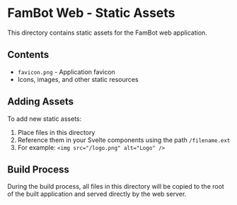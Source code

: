 # FamBot Web - Static Assets

This directory contains static assets for the FamBot web application.

## Contents

- `favicon.png` - Application favicon
- Icons, images, and other static resources

## Adding Assets

To add new static assets:

1. Place files in this directory
2. Reference them in your Svelte components using the path `/filename.ext`
3. For example: `<img src="/logo.png" alt="Logo" />`

## Build Process

During the build process, all files in this directory will be copied to the root of the built application and served directly by the web server.
